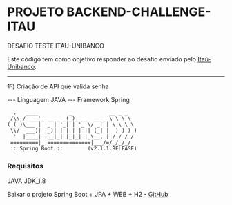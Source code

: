 # PROJETO BACKEND-CHALLENGE-ITAU

DESAFIO TESTE ITAU-UNIBANCO

Este código tem como objetivo responder ao desafio enviado pelo [Itaú-Unibanco](https://github.com/itidigital/backend-challenge).

--------------------------------------------------------------------------------------------------------------------------------

1º) Criação de API que valida senha

--- Linguagem JAVA
--- Framework Spring

```
  .   ____          _            __ _ _
 /\\ / ___'_ __ _ _(_)_ __  __ _ \ \ \ \
( ( )\___ | '_ | '_| | '_ \/ _` | \ \ \ \
 \\/  ___)| |_)| | | | | || (_| |  ) ) ) )
  '  |____| .__|_| |_|_| |_\__, | / / / /
 =========|_|==============|___/=/_/_/_/
 :: Spring Boot ::        (v2.1.1.RELEASE)

```
	
### Requisitos

JAVA JDK_1.8

Baixar o projeto Spring Boot + JPA + WEB + H2 - [GitHub](https://github.com/paullohdiniz/projeto-reativo-pos.git)	
